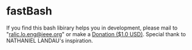 # fastBash
 If you find this bash libirary helps you in development, please mail to "ralic.lo.eng@ieee.org" or make a [Donation ($1.0 USD)](https://goo.gl/BTFKsk).  Special thank to NATHANIEL LANDAU's inspiration.
